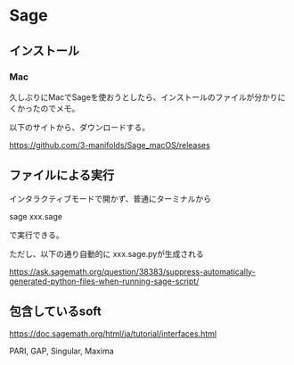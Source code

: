 # Sage

## インストール

### Mac

久しぶりにMacでSageを使おうとしたら、インストールのファイルが分かりにくかったのでメモ。

以下のサイトから、ダウンロードする。

https://github.com/3-manifolds/Sage_macOS/releases


## ファイルによる実行

インタラクティブモードで開かず、普通にターミナルから

sage xxx.sage

で実行できる。

ただし、以下の通り自動的に xxx.sage.pyが生成される

https://ask.sagemath.org/question/38383/suppress-automatically-generated-python-files-when-running-sage-script/

## 包含しているsoft

https://doc.sagemath.org/html/ja/tutorial/interfaces.html

PARI, GAP, Singular, Maxima
